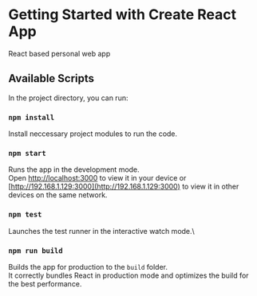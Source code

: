 # Getting Started with Create React App

React based personal web app

## Available Scripts

In the project directory, you can run:

### `npm install`

Install neccessary project modules to run the code.

### `npm start`

Runs the app in the development mode.\
Open [http://localhost:3000](http://localhost:3000) to view it in your device or [http://192.168.1.129:3000](http://192.168.1.129:3000) to view it in other devices on the same network.

### `npm test`

Launches the test runner in the interactive watch mode.\

### `npm run build`

Builds the app for production to the `build` folder.\
It correctly bundles React in production mode and optimizes the build for the best performance.
